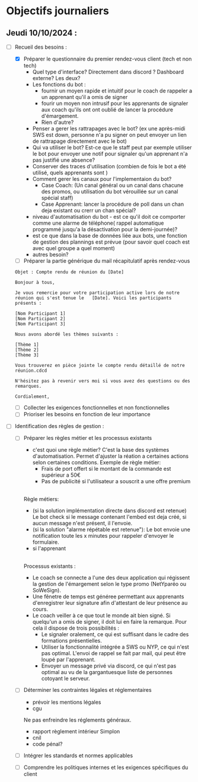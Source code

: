 # Objectifs journaliers

## Jeudi 10/10/2024 :


- [ ] Recueil des besoins :
    - [x] Préparer le questionnaire du premier rendez-vous client (tech et non tech)
        - Quel type d'interface? Directement dans discord ? Dashboard externe? Les deux?
        - Les fonctions du bot :
            - fournir un moyen rapide et intuitif pour le coach de rappeler a un apprenant qu'il a omis de signer
            - fourir un moyen non intrusif pour les apprenants de signaler aux coach qu'ils ont ont oublié de lancer la procédure d'émargement.
            - Rien d'autre?
        - Penser  a gerer les rattrapages avec le bot? (ex une après-midi SWS est down, personne n'a pu signer on peut envoyer un lien de rattrapage directement avec le bot)
        - Qui va utiliser le bot? Est-ce que le staff peut par exemple utiliser le bot pour envoyer une notif pour signaler qu'un apprenant n'a pas justifié une absence?
        - Conserver des traces d'utilisation (combien de fois le bot a été utilisé, quels apprenants sont )
        - Comment gerer les canaux pour l'implementaion du bot? 
            - Case Coach: (Un canal général ou un canal dans chacune des promos, ou utilisation du bot vérouillée sur un canal spécial staff)
            - Case Apprenant: lancer la procédure de poll dans un chan deja existant ou crerr un chan spécial?
        - niveau d'automatisation du bot - est ce qu'il doit ce comporter comme une alarme de 
        téléphone( rappel automatique programmé jusqu'a la désactivation pour la demi-journée)?
        -  est ce que dans la base de données liée aux bots, une fonction de gestion des plannings est prévue (pour savoir quel coach est avec quel groupe a quel moment)
        - autres besoin?
    - [ ] Préparer la partie générique du mail récapitulatif après rendez-vous
    ```
    Objet : Compte rendu de réunion du [Date]

    Bonjour à tous,

    Je vous remercie pour votre participation active lors de notre réunion qui s'est tenue le   [Date]. Voici les participants présents :

    [Nom Participant 1]
    [Nom Participant 2]
    [Nom Participant 3]

    Nous avons abordé les thèmes suivants :

    [Thème 1]
    [Thème 2]
    [Thème 3]

    Vous trouverez en pièce jointe le compte rendu détaillé de notre réunion.cdcd

    N'hésitez pas à revenir vers moi si vous avez des questions ou des remarques.

    Cordialement,
    ```
    
    - [ ] Collecter les exigences fonctionnelles et non fonctionnelles
    - [ ] Prioriser les besoins en fonction de leur importance
- [ ] Identification des règles de gestion :
    - [ ] Préparer les règles métier et les processus existants
        - c'est quoi une règle métier?
        C'est la base des systèmes d'automatisation. Permet d'ajuster la réation a certaines actions selon certaines conditions. Exemple de règle métier:
            - Frais de port offert si le montant de la commande est supérieur a 50€
            - Pas de publicité si l'utilisateur a souscrit a une offre premium<br><br>
        
        Règle métiers:
        - (si la solution implémentation directe dans discord est retenue) Le bot check si le message contenant l'embed est deja créé, si aucun message n'est présent, il l'envoie.
        - (si la solution "alarme répétable est retenue"): Le bot envoie une notification toute les x minutes pour rappeler d'envoyer le formulaire.
        - si l'apprenant 
        <br>


        Processus existants :
        - Le coach se connecte a l'une des deux application qui régissent la gestion de l'émargement selon le type promo (NetYparéo ou SoWeSign).
        - Une fênetre de temps est généree permettant aux apprenants d'enregistrer leur signature afin d'attestant de leur présence au cours.
        - Le coach veiller à ce que tout le monde ait bien signé. Si quelqu'un  a omis de signer, il doit lui en faire la remarque. Pour cela il dispose de trois possibilités : 
            - Le signaler oralement, ce qui est suffisant dans le cadre des formations présentielles.
            - Utiliser la fonctionnalité intégrée a SWS ou NYP, ce qui n'est pas optimal. L'envoi de rappel se fait par mail, qui peut être loupé par l'apprenant.
            - Envoyer un message privé via discord, ce qui n'est pas optimal au vu de la gargantuesque liste de personnes cotoyant le serveur.
    - [ ] Déterminer les contraintes légales et réglementaires
        - prévoir les mentions légales
        - cgu
        
        Ne pas enfreindre les réglements généraux.
        - rapport règlement intérieur Simplon
        - cnil
        - code pénal?
    - [ ] Intégrer les standards et normes applicables 
    - [ ] Comprendre les politiques internes et les exigences spécifiques du client

